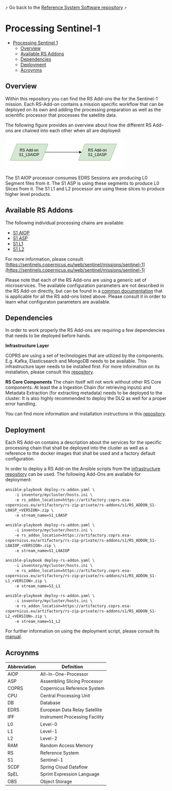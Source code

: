 :arrow_heading_up: Go back to the [Reference System Software repository](https://github.com/COPRS/reference-system-software) :arrow_heading_up:

# Processing Sentinel-1
* [Processing Sentinel 1](#processing-sentinel-1)  
  * [Overview](#overview)
  * [Available RS Addons](#available-rs-addons)
  * [Dependencies](#dependencies)
  * [Deployment](#deployment)
  * [Acroynms](#acroynms)


## Overview

Within this repository you can find the RS Add-ons the for the Sentinel-1 mission. Each RS-Add-on contains a mission specific workflow that can be deployed on its own and adding the processing preparation as well as the scientific processor that processes the satellite data.

The following figure provides an overview about how the different RS Add-ons are chained into each other when all are deployed:

![overview](./media/rs_addons_s1_overview.png "Overview")

The S1 AIOP processor consumes EDRS Sessions are producing L0 Segment files from it. The S1 ASP is using these segments to produce L0 Slices from it. The S1 L1 and L2 processor are using these slices to produce higher level products.

## Available RS Addons
The following individual processing chains are available:
* [S1 AIOP](./s1-l0aiop/doc/ReleaseNote.md)
* [S1 ASP](./s1-l0asp/doc/ReleaseNote.md)
* [S1 L1](./s1-l1/doc/ReleaseNote.md)
* [S1 L2](./s1-l2/doc/ReleaseNote.md)

For more information, please consult [https://sentinels.copernicus.eu/web/sentinel/missions/sentinel-1](https://sentinels.copernicus.eu/web/sentinel/missions/sentinel-1)

Please note that each of the RS Add-ons are using a generic set of microservices. The available configuration parameters are not described in the RS Add-on directly, but can be found in a [common documentation](./common/README.md) that is applicable for all the RS add-ons listed above. Please consult it in order to learn what configuraton parameters are available.

## Dependencies

In order to work properly the RS Add-ons are requiring a few dependencies that needs to be deployed before hands.

**Infrastructure Layer**

COPRS are using a set of technologies that are utilized by the components. E.g. Kafka, Elasticsearch and MongoDB needs to be available. This infrastructure layer needs to be installed first. For more information on its installation, please consult this [repository](https://github.com/COPRS/infrastructure).

**RS Core Components**
The chain itself will not work without other RS Core components. At least the a Ingestion Chain (for retrieving inputs) and Metadata Extraction (for extracting metadata) needs to be deployed to the cluster. It is also highly recommended to deploy the DLQ as well for a proper error handling.

You can find more information and installation instructions in this [repository](https://github.com/COPRS/production-common).

## Deployment

Each RS Add-on contains a description about the services for the specific processing chain that shall be deployed into the cluster as well as a reference to the docker images that shall be used and a factory default configuration.

In order to deploy a RS Add-on the Ansible scripts from the [infrastructure repository](https://github.com/COPRS/infrastructure) can be used. The following Add-Ons are available for deployment:

```
ansible-playbook deploy-rs-addon.yaml \
    -i inventory/mycluster/hosts.ini \
    -e rs_addon_location=https://artifactory.coprs.esa-copernicus.eu/artifactory/rs-zip-private/rs-addons/s1/RS_ADDON_S1-L0ASP_<VERSION>.zip \
    -e stream_name=S1_L0ASP
```

```
ansible-playbook deploy-rs-addon.yaml \
    -i inventory/mycluster/hosts.ini \
    -e rs_addon_location=https://artifactory.coprs.esa-copernicus.eu/artifactory/rs-zip-private/rs-addons/s1/RS_ADDON_S1-L0AIOP_<VERSION>.zip \
    -e stream_name=S1_L0AIOP
```

```
ansible-playbook deploy-rs-addon.yaml \
    -i inventory/mycluster/hosts.ini \
    -e rs_addon_location=https://artifactory.coprs.esa-copernicus.eu/artifactory/rs-zip-private/rs-addons/s1/RS_ADDON_S1-L1_<VERSION>.zip \
    -e stream_name=S1_L1
```

```
ansible-playbook deploy-rs-addon.yaml \
    -i inventory/mycluster/hosts.ini \
    -e rs_addon_location=https://artifactory.coprs.esa-copernicus.eu/artifactory/rs-zip-private/rs-addons/s1/RS_ADDON_S1-L2_<VERSION>.zip \
    -e stream_name=S1_L2
```

For further information on using the deployment script, please consult its [manual](https://github.com/COPRS/infrastructure/blob/e642b4e78782b3e5d649570e4a72b27cb42efeed/doc/how-to/RS%20Add-on%20-%20RS%20Core.md).

  
## Acroynms

| Abbreviation | Definition |
|---|---|
| AIOP | All-In-One-Processor |
| ASP | Assembling Slicing Processor |
| COPRS | Copernicus Reference System |
| CPU | Central Processing Unit
| DB | Database |
| EDRS | European Data Relay Satellite |
| IPF | Instrument Processing Facility |
| L0 | Level-0 |
| L1 | Level-1 |
| L2| Level-2|
| RAM | Random Access Memory |
| RS | Reference System |
| S1 | Sentinel-1 |
| SCDF | Spring Cloud Dataflow |
| SpEL | Sprint Expression Language |
| OBS | Object Storage |


